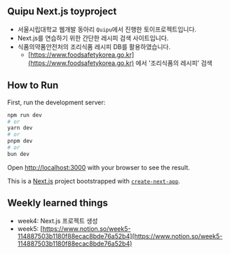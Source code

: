 ## Quipu Next.js toyproject
- 서울시립대학교 웹개발 동아리 `Quipu`에서 진행한 토이프로젝트입니다.
- Next.js를 연습하기 위한 간단한 레시피 검색 사이트입니다.
- 식품의약품안전처의 조리식품 레시피 DB를 활용하였습니다.
  - [https://www.foodsafetykorea.go.kr](https://www.foodsafetykorea.go.kr) 에서 '조리식품의 레시피' 검색

## How to Run
First, run the development server:

```bash
npm run dev
# or
yarn dev
# or
pnpm dev
# or
bun dev
```

Open [http://localhost:3000](http://localhost:3000) with your browser to see the result.

This is a [Next.js](https://nextjs.org) project bootstrapped with [`create-next-app`](https://nextjs.org/docs/app/api-reference/cli/create-next-app).

## Weekly learned things
- week4: Next.js 프로젝트 생성
- week5: [https://www.notion.so/week5-114887503b1180f88ecac8bde76a52b4](https://www.notion.so/week5-114887503b1180f88ecac8bde76a52b4)
